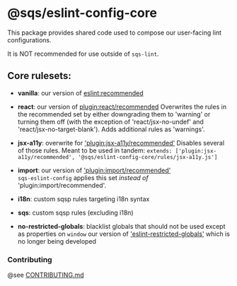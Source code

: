 # @sqs/eslint-config-core

This package provides shared code used to compose our user-facing lint configurations.

It is NOT recommended for use outside of `sqs-lint`.

## Core rulesets:

- **vanilla**: our version of [eslint:recommended][eslint-recommended]

- **react**: our version of [plugin:react/recommended][react-recommended]
  Overwrites the rules in the recommended set by either downgrading them to 'warning' or turning them off
  (with the exception of 'react/jsx-no-undef' and 'react/jsx-no-target-blank').
  Adds additional rules as 'warnings'.

- **jsx-a11y**: overwrite for ['plugin:jsx-a11y/recommended'][jsx-a11y-recommended]
   Disables several of those rules. Meant to be used in tandem:   `extends: ['plugin:jsx-a11y/recommended', '@sqs/eslint-config-core/rules/jsx-a11y.js']`

- **import**: our version of ['plugin:import/recommended'][import-recommended]  
   `sqs-eslint-config` applies this set *instead of* 'plugin:import/recommended'.

- **i18n**: custom sqsp rules targeting i18n syntax

- **sqs**: custom sqsp rules (excluding i18n)

- **no-restricted-globals**: blacklist globals that should not be used except as properties on `window`
  our version of ['eslint-restricted-globals'][restricted-globals] 
  which is no longer being developed

### Contributing

@see [CONTRIBUTING.md](../../CONTRIBUTING.md)


[eslint-recommended]:https://eslint.org/docs/rules/
[react-recommended]:https://github.com/yannickcr/eslint-plugin-react#list-of-supported-rules
[jsx-a11y-recommended]:https://github.com/jsx-eslint/eslint-plugin-jsx-a11y#rule-strictness-in-different-modes
[import-recommended]:https://github.com/import-js/eslint-plugin-import/blob/master/config/recommended.js
[restricted-globals]:https://www.npmjs.com/package/eslint-restricted-globals